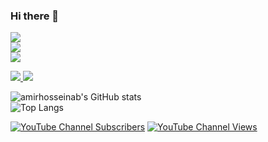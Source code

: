 ### Hi there 👋
 
<a href="https://github.com/amirhosseinab">
  <img src="https://skillicons.dev/icons?i=go,rust,js,graphql,mongodb,redis" />
</a>
<br/ >
<a href="https://github.com/amirhosseinab">
  <img src="https://skillicons.dev/icons?i=css,html,sass,tailwind,vue&perline=8" />
</a>
<br/ >
<a href="https://github.com/amirhosseinab">
  <img src="https://skillicons.dev/icons?i=git,azure,kubernetes,docker" />
</a>
<br />
<p>
<a href="https://www.linkedin.com/in/amirhosseinab/" target="_blank">
    <img src="https://skillicons.dev/icons?i=linkedin" />
</a>
<a href="https://www.twitter.com/amirhosseinab" target="_blank">
    <img src="https://skillicons.dev/icons?i=twitter" />
</a> 
</p>

![amirhosseinab's GitHub stats](https://github-readme-stats.vercel.app/api?username=amirhosseinab&hide=contribs,prs&show_icons=true&theme=transparent)
<br/>
![Top Langs](https://github-readme-stats.vercel.app/api/top-langs/?username=amirhosseinab&theme=transparent&hide=vue,html,css&layout=compact)


[![YouTube Channel Subscribers](https://img.shields.io/youtube/channel/subscribers/UCagCnbyplNpFlIg3WqCf0bQ?style=for-the-badge)][youtube]
[![YouTube Channel Views](https://img.shields.io/youtube/channel/views/UCagCnbyplNpFlIg3WqCf0bQ?style=for-the-badge)][youtube]

[youtube]: https://www.youtube.com/@amirhosseinab

